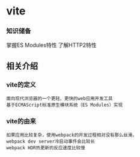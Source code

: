 # vite
### 知识储备
   掌握ES Modules特性
   了解HTTP2特性
   
## 相关介绍   
### vite的定义
    面向现代浏览器的一个更轻、更快的web应用开发工具
    基于ECMAScript标准原生模块系统（ES Modules）实现
    
### vite的由来
    如果应用比较复杂，使用webpack的开发过程相对没有那么丝滑。
    webpack dev server冷启动事件会比较长
    webpack HDR热更新的反应速度比较慢
   

